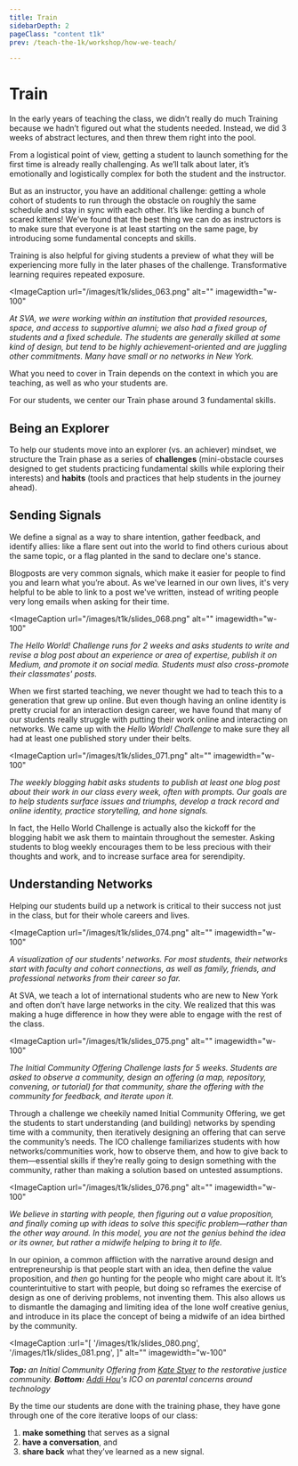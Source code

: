 ```yaml
---
title: Train
sidebarDepth: 2
pageClass: "content t1k"
prev: /teach-the-1k/workshop/how-we-teach/

---
```


# Train

In the early years of teaching the class, we didn’t really do much Training because we hadn’t figured out what the students needed. Instead, we did 3 weeks of abstract lectures, and then threw them right into the pool.

From a logistical point of view, getting a student to launch something for the first time is already really challenging. As we’ll talk about later, it’s emotionally and logistically complex for both the student and the instructor.

But as an instructor, you have an additional challenge: getting a whole cohort of students to run through the obstacle on roughly the same schedule and stay in sync with each other. It’s like herding a bunch of scared kittens! We’ve found that the best thing we can do as instructors is to make sure that everyone is at least starting on the same page, by introducing some fundamental concepts and skills.

Training is also helpful for giving students a preview of what they will be experiencing more fully in the later phases of the challenge. Transformative learning requires repeated exposure.

<ImageCaption
 url="/images/t1k/slides_063.png"
 alt=""
 imagewidth="w-100"
 >

 *At SVA, we were working within an institution that provided resources, space, and access to supportive alumni; we also had a fixed group of students and a fixed schedule. The students are generally skilled at some kind of design, but tend to be highly achievement-oriented and are juggling other commitments. Many have small or no networks in New York.*

 </ImageCaption>

What you need to cover in Train depends on the context in which you are teaching, as well as who your students are.

For our students, we center our Train phase around 3 fundamental skills.

## Being an Explorer

To help our students move into an explorer (vs. an achiever) mindset, we structure the Train phase as a series of **challenges** (mini-obstacle courses designed to get students practicing fundamental skills while exploring their interests) and **habits** (tools and practices that help students in the journey ahead).

## Sending Signals

We define a signal as a way to share intention, gather feedback, and identify allies: like a flare sent out into the world to find others curious about the same topic, or a flag planted in the sand to declare one's stance.

Blogposts are very common signals, which make it easier for people to find you and learn what you’re about. As we've learned in our own lives, it's very helpful to be able to link to a post we've written, instead of writing people very long emails when asking for their time.

<ImageCaption
 url="/images/t1k/slides_068.png"
 alt=""
 imagewidth="w-100"
 >

 *The Hello World! Challenge runs for 2 weeks and asks students to write and revise a blog post about an experience or area of expertise, publish it on Medium, and promote it on social media. Students must also cross-promote their classmates' posts.*

 </ImageCaption>

When we first started teaching, we never thought we had to teach this to a generation that grew up online. But even though having an online identity is pretty crucial for an interaction design career, we have found that many of our students really struggle with putting their work online and interacting on networks. We came up with the *Hello World! Challenge* to make sure they all had at least one published story under their belts.

<ImageCaption
 url="/images/t1k/slides_071.png"
 alt=""
 imagewidth="w-100"
 >

 *The weekly blogging habit asks students to publish at least one blog post about their work in our class every week, often with prompts. Our goals are to help students surface issues and triumphs, develop a track record and online identity, practice storytelling, and hone signals.*

 </ImageCaption>

In fact, the Hello World Challenge is actually also the kickoff for the blogging habit we ask them to maintain throughout the semester. Asking students to blog weekly encourages them to be less precious with their thoughts and work, and to increase surface area for serendipity.

## Understanding Networks

Helping our students build up a network is critical to their success not just in the class, but for their whole careers and lives.

<ImageCaption
 url="/images/t1k/slides_074.png"
 alt=""
 imagewidth="w-100"
 >

 *A visualization of our students' networks. For most students, their networks start with faculty and cohort connections, as well as family, friends, and professional networks from their career so far.*

 </ImageCaption>


At SVA, we teach a lot of international students who are new to New York and often don’t have large networks in the city. We realized that this was making a huge difference in how they were able to engage with the rest of the class.

<ImageCaption
 url="/images/t1k/slides_075.png"
 alt=""
 imagewidth="w-100"
 >

 *The Initial Community Offering Challenge lasts for 5 weeks. Students are asked to observe a community, design an offering (a map, repository, convening, or tutorial) for that community, share the offering with the community for feedback, and iterate upon it.*

 </ImageCaption>

Through a challenge we cheekily named Initial Community Offering, we get the students to start understanding (and building) networks by spending time with a community, then iteratively designing an offering that can serve the community’s needs. The ICO challenge familiarizes students with how networks/communities work, how to observe them, and how to give back to them—essential skills if they’re really going to design something with the community, rather than making a solution based on untested assumptions.

<ImageCaption
 url="/images/t1k/slides_076.png"
 alt=""
 imagewidth="w-100"
 >

 *We believe in starting with people, then figuring out a value proposition, and finally coming up with ideas to solve this specific problem—rather than the other way around. In this model, you are not the genius behind the idea or its owner, but rather a midwife helping to bring it to life.*

 </ImageCaption>

In our opinion, a common affliction with the narrative around design and entrepreneurship is that people start with an idea, then define the value proposition, and *then* go hunting for the people who might care about it. It’s counterintuitive to start with people, but doing so reframes the exercise of design as one of deriving problems, not inventing them. This also allows us to dismantle the damaging and limiting idea of the lone wolf creative genius, and introduce in its place the concept of being a midwife of an idea birthed by the community.

<ImageCaption
 :url="[
 '/images/t1k/slides_080.png',
 '/images/t1k/slides_081.png',
 ]"
 alt=""
 imagewidth="w-100"
 >

 ***Top:** an Initial Community Offering from [Kate Styer](https://www.katestyer.com/) to the restorative justice community. **Bottom:** [Addi Hou](http://www.addihou.com/)'s ICO on parental concerns around technology*

 </ImageCaption>

By the time our students are done with the training phase, they have gone through one of the core iterative loops of our class:

1. **make something** that serves as a signal
2. **have a conversation**, and
3. **share back** what they’ve learned as a new signal.
